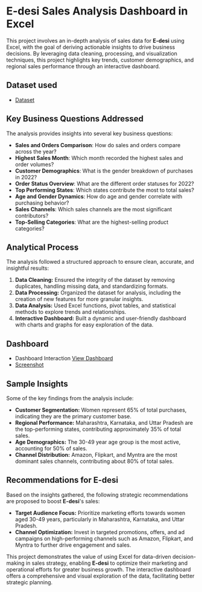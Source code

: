 # E-desi Sales Analysis Dashboard in Excel

This project involves an in-depth analysis of sales data for **E-desi** using Excel, with the goal of deriving actionable insights to drive business decisions. By leveraging data cleaning, processing, and visualization techniques, this project highlights key trends, customer demographics, and regional sales performance through an interactive dashboard.

## Dataset used
- <a href="https://github.com/NelsonBhandari/Basic-Excel-Project/blob/main/Store%20Data.xlsx">Dataset</a>

## Key Business Questions Addressed

The analysis provides insights into several key business questions:
- **Sales and Orders Comparison**: How do sales and orders compare across the year?
- **Highest Sales Month**: Which month recorded the highest sales and order volumes?
- **Customer Demographics**: What is the gender breakdown of purchases in 2022?
- **Order Status Overview**: What are the different order statuses for 2022?
- **Top Performing States**: Which states contribute the most to total sales?
- **Age and Gender Dynamics**: How do age and gender correlate with purchasing behavior?
- **Sales Channels**: Which sales channels are the most significant contributors?
- **Top-Selling Categories**: What are the highest-selling product categories?

## Analytical Process

The analysis followed a structured approach to ensure clean, accurate, and insightful results:

1. **Data Cleaning:** Ensured the integrity of the dataset by removing duplicates, handling missing data, and standardizing formats.
2. **Data Processing:** Organized the dataset for analysis, including the creation of new features for more granular insights.
3. **Data Analysis:** Used Excel functions, pivot tables, and statistical methods to explore trends and relationships.
4. **Interactive Dashboard:** Built a dynamic and user-friendly dashboard with charts and graphs for easy exploration of the data.

## Dashboard
- Dashboard Interaction <a href="https://github.com/NelsonBhandari/Basic-Excel-Project/blob/main/E-Desi%20Store%20Report%202022%2C%20Basic%20Excel.xlsx">View Dashboard</a>
- <a href="https://github.com/NelsonBhandari/Basic-Excel-Project/blob/main/Image%2017-09-2024%20at%2020.48.jpg">Screenshot</a>

## Sample Insights

Some of the key findings from the analysis include:
- **Customer Segmentation:** Women represent 65% of total purchases, indicating they are the primary customer base.
- **Regional Performance:** Maharashtra, Karnataka, and Uttar Pradesh are the top-performing states, contributing approximately 35% of total sales.
- **Age Demographics:** The 30-49 year age group is the most active, accounting for 50% of sales.
- **Channel Distribution:** Amazon, Flipkart, and Myntra are the most dominant sales channels, contributing about 80% of total sales.
  
## Recommendations for E-desi

Based on the insights gathered, the following strategic recommendations are proposed to boost **E-desi**'s sales:

- **Target Audience Focus:** Prioritize marketing efforts towards women aged 30-49 years, particularly in Maharashtra, Karnataka, and Uttar Pradesh.
- **Channel Optimization:** Invest in targeted promotions, offers, and ad campaigns on high-performing channels such as Amazon, Flipkart, and Myntra to further drive engagement and sales.


This project demonstrates the value of using Excel for data-driven decision-making in sales strategy, enabling **E-desi** to optimize their marketing and operational efforts for greater business growth. The interactive dashboard offers a comprehensive and visual exploration of the data, facilitating better strategic planning.
